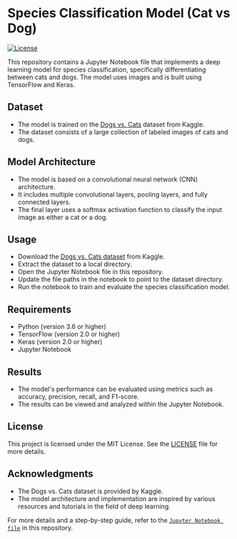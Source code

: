 # Species Classification Model (Cat vs Dog)
[![License](https://img.shields.io/badge/license-MIT-blue.svg)](LICENSE)

This repository contains a Jupyter Notebook file that implements a deep learning model for species classification, specifically differentiating between cats and dogs. The model uses images and is built using TensorFlow and Keras.

## Dataset
- The model is trained on the [Dogs vs. Cats](https://www.kaggle.com/c/dogs-vs-cats) dataset from Kaggle.
- The dataset consists of a large collection of labeled images of cats and dogs.

## Model Architecture
- The model is based on a convolutional neural network (CNN) architecture.
- It includes multiple convolutional layers, pooling layers, and fully connected layers.
- The final layer uses a softmax activation function to classify the input image as either a cat or a dog.

## Usage
- Download the [Dogs vs. Cats dataset](https://www.kaggle.com/c/dogs-vs-cats) from Kaggle.
- Extract the dataset to a local directory.
- Open the Jupyter Notebook file in this repository.
- Update the file paths in the notebook to point to the dataset directory.
- Run the notebook to train and evaluate the species classification model.

## Requirements
- Python (version 3.6 or higher)
- TensorFlow (version 2.0 or higher)
- Keras (version 2.0 or higher)
- Jupyter Notebook

## Results
- The model's performance can be evaluated using metrics such as accuracy, precision, recall, and F1-score.
- The results can be viewed and analyzed within the Jupyter Notebook.

## License
This project is licensed under the MIT License. See the [LICENSE](LICENSE) file for more details.

## Acknowledgments
- The Dogs vs. Cats dataset is provided by Kaggle.
- The model architecture and implementation are inspired by various resources and tutorials in the field of deep learning.

For more details and a step-by-step guide, refer to the [`Jupyter Notebook file`](Species_Calssification.ipynb) in this repository.

